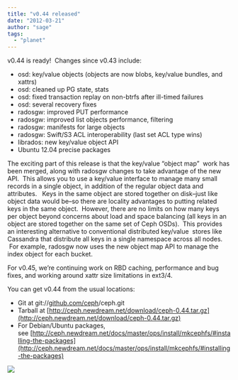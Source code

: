 ```yaml
---
title: "v0.44 released"
date: "2012-03-21"
author: "sage"
tags: 
  - "planet"
---
```


v0.44 is ready!  Changes since v0.43 include:

- osd: key/value objects (objects are now blobs, key/value bundles, and xattrs)
- osd: cleaned up PG state, stats
- osd: fixed transaction replay on non-btrfs after ill-timed failures
- osd: several recovery fixes
- radosgw: improved PUT performance
- radosgw: improved list objects performance, filtering
- radosgw: manifests for large objects
- radosgw: Swift/S3 ACL interoperability (last set ACL type wins)
- librados: new key/value object API
- Ubuntu 12.04 precise packages

The exciting part of this release is that the key/value “object map”  work has been merged, along with radosgw changes to take advantage of the new API.  This allows you to use a key/value interface to manage many small records in a single object, in addition of the regular object data and attributes.   Keys in the same object are stored together on disk–just like object data would be–so there are locality advantages to putting related keys in the same object.  However, there are no limits on how many keys per object beyond concerns about load and space balancing (all keys in an object are stored together on the same set of Ceph OSDs).  This provides an interesting alternative to conventional distributed key/value  stores like Cassandra that distribute all keys in a single namespace across all nodes.  For example, radosgw now uses the new object map API to manage the index object for each bucket.

For v0.45, we’re continuing work on RBD caching, performance and bug fixes, and working around xattr size limitations in ext3/4.

You can get v0.44 from the usual locations:

- Git at git://[github.com/ceph](http://github.com/ceph)/ceph.git
- Tarball at [http://ceph.newdream.net/download/ceph-0.44.tar.gz](http://ceph.newdream.net/download/ceph-0.44.tar.gz)
- For Debian/Ubuntu packages, see [http://ceph.newdream.net/docs/master/ops/install/mkcephfs/#installing-the-packages](http://ceph.newdream.net/docs/master/ops/install/mkcephfs/#installing-the-packages)

![](http://track.hubspot.com/__ptq.gif?a=268973&k=14&bu=http://ceph.com&r=http://ceph.com/releases/v0-44-released/&bvt=rss&p=wordpress)
